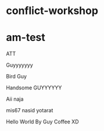 # conflict-workshop


# am-test

ATT

Guyyyyyyy

Bird
Guy

Handsome GUYYYYYY

Aii naja

mis67 nasid yotarat





Hello World By Guy Coffee XD
